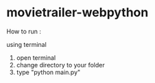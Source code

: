 # movietrailer-webpython

How to run :

using terminal 
  1. open terminal
  2. change directory to your folder
  3. type "python main.py"
